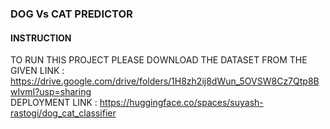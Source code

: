 ### DOG Vs CAT PREDICTOR
#### INSTRUCTION
TO RUN THIS PROJECT PLEASE DOWNLOAD THE DATASET FROM THE GIVEN LINK : https://drive.google.com/drive/folders/1H8zh2ij8dWun_5OVSW8Cz7Qtp8BwIvmI?usp=sharing
<br>
DEPLOYMENT LINK : https://huggingface.co/spaces/suyash-rastogi/dog_cat_classifier
